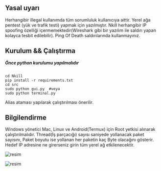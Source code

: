 ## Yasal uyarı

Herhangibir illegal kullanımda tüm sorumluluk kullanıcıya aittir.
Yerel ağa pentest (yük ve trafik testi) yapmak için yazılmıştır.
Nkill herhangibir IP spoofing özelliği içermemektedir(Wireshark gibi bir yazılım ile saldırı yapan kolayca tesbit edilebilir).
Ping Of Death saldırılarında kullanmayınız.


## Kurulum && Çalıştırma

***Önce python kurulumu yapılmalıdır***

<pre><code>
cd Nkill
pip install -r requirements.txt
cd src
sudo python gui.py  #veya
sudo python terminal.py
</code></pre>


Alias ataması yapılarak çalıştırılması önerilir.

## Bilgilendirme

Windows yönetici Mac, Linux ve Android(Termux) için Root yetkisi alınarak çalıştırılmalıdır.
Thread(İş parçacığı) sayısı saniyede yollanacak paket sayısını, Paket boyutu ise yollanan her paketin kaç Byte olacağını gösterir.
Hedef IP adresine ne girerseniz girin tüm yerel ağ etkilenecektir.

![resim](https://github.com/user-attachments/assets/2640948c-80a9-41ba-b66d-07ac7b82f554)

![resim](https://github.com/user-attachments/assets/867c9f30-e2d1-4bd1-8a7c-fe3ef93f1ab9)




